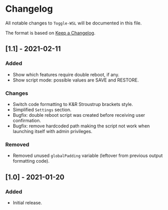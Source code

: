 # Changelog
All notable changes to `Toggle-WSL` will be documented in this file.

The format is based on [Keep a Changelog](https://keepachangelog.com/en/1.0.0/).

## [1.1] - 2021-02-11
### Added
- Show which features require double reboot, if any.
- Show script mode: possible values are SAVE and RESTORE.

### Changes
- Switch code formatting to K&R Stroustrup brackets style.
- Simplified `Settings` section.
- Bugfix: double reboot script was created before receiving user confirmation.
- Bugfix: remove hardcoded path making the script not work when launching itself with admin privileges.

### Removed
- Removed unused `globalPadding` variable (leftover from previous output formatting code).

## [1.0] - 2021-01-20
### Added
- Initial release.